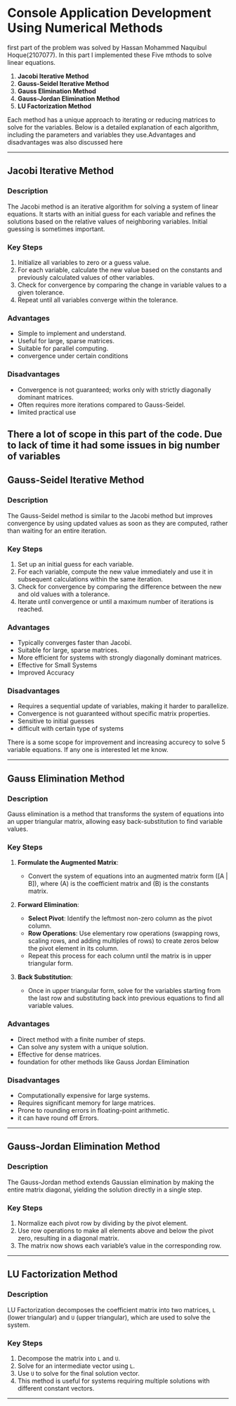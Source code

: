 # Console Application Development Using Numerical Methods


first part of the problem was solved by Hassan Mohammed Naquibul Hoque(2107077). 
In this part I implemented these Five mthods to solve linear equations.


1. **Jacobi Iterative Method**
2. **Gauss-Seidel Iterative Method**
3. **Gauss Elimination Method**
4. **Gauss-Jordan Elimination Method**
5. **LU Factorization Method**

Each method has a unique approach to iterating or reducing matrices to solve for the variables. Below is a detailed explanation of each algorithm, including the parameters and variables they use.Advantages and disadvantages was also discussed here

---

## Jacobi Iterative Method

### Description
The Jacobi method is an iterative algorithm for solving a system of linear equations. It starts with an initial guess for each variable and refines the solutions based on the relative values of neighboring variables. Initial guessing is sometimes important.

### Key Steps
1. Initialize all variables to zero or a guess value.
2. For each variable, calculate the new value based on the constants and previously calculated values of other variables.
3. Check for convergence by comparing the change in variable values to a given tolerance.
4. Repeat until all variables converge within the tolerance.

### Advantages
- Simple to implement and understand.
- Useful for large, sparse matrices.
- Suitable for parallel computing.
- convergence under certain conditions

### Disadvantages
- Convergence is not guaranteed; works only with strictly diagonally dominant matrices.
- Often requires more iterations compared to Gauss-Seidel.
- limited practical use

There a lot of scope in this part of the code. Due to lack of time it had some issues in big number of variables
---

## Gauss-Seidel Iterative Method

### Description
The Gauss-Seidel method is similar to the Jacobi method but improves convergence by using updated values as soon as they are computed, rather than waiting for an entire iteration.

### Key Steps
1. Set up an initial guess for each variable.
2. For each variable, compute the new value immediately and use it in subsequent calculations within the same iteration.
3. Check for convergence by comparing the difference between the new and old values with a tolerance.
4. Iterate until convergence or until a maximum number of iterations is reached.

### Advantages
- Typically converges faster than Jacobi.
- Suitable for large, sparse matrices.
- More efficient for systems with strongly diagonally dominant matrices.
- Effective for Small Systems
- Improved Accuracy

### Disadvantages
- Requires a sequential update of variables, making it harder to parallelize.
- Convergence is not guaranteed without specific matrix properties.
- Sensitive to initial guesses
- difficult with certain type of systems

There is a some scope for improvement and increasing accurecy to solve 5 variable equations. If any one is interested let me know.

---

## Gauss Elimination Method

### Description
Gauss elimination is a method that transforms the system of equations into an upper triangular matrix, allowing easy back-substitution to find variable values.

### Key Steps
1. **Formulate the Augmented Matrix**:
   - Convert the system of equations into an augmented matrix form \([A | B]\), where \(A\) is the coefficient matrix and \(B\) is the constants matrix.

2. **Forward Elimination**:
   - **Select Pivot**: Identify the leftmost non-zero column as the pivot column.
   - **Row Operations**: Use elementary row operations (swapping rows, scaling rows, and adding multiples of rows) to create zeros below the pivot element in its column.
   - Repeat this process for each column until the matrix is in upper triangular form.

3. **Back Substitution**:
   - Once in upper triangular form, solve for the variables starting from the last row and substituting back into previous equations to find all variable values.

### Advantages
- Direct method with a finite number of steps.
- Can solve any system with a unique solution.
- Effective for dense matrices.
- foundation for other methods like Gauss Jordan Elimination

### Disadvantages
- Computationally expensive for large systems.
- Requires significant memory for large matrices.
- Prone to rounding errors in floating-point arithmetic.
- it can have round off Errors.

---

## Gauss-Jordan Elimination Method

### Description
The Gauss-Jordan method extends Gaussian elimination by making the entire matrix diagonal, yielding the solution directly in a single step.

### Key Steps
1. Normalize each pivot row by dividing by the pivot element.
2. Use row operations to make all elements above and below the pivot zero, resulting in a diagonal matrix.
3. The matrix now shows each variable’s value in the corresponding row.

---

## LU Factorization Method

### Description
LU Factorization decomposes the coefficient matrix into two matrices, `L` (lower triangular) and `U` (upper triangular), which are used to solve the system.

### Key Steps
1. Decompose the matrix into `L` and `U`.
2. Solve for an intermediate vector using `L`.
3. Use `U` to solve for the final solution vector.
4. This method is useful for systems requiring multiple solutions with different constant vectors.

---

